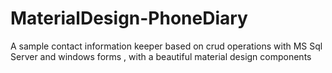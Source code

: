 # MaterialDesign-PhoneDiary
A sample contact information keeper based on crud operations with MS Sql Server and windows forms , with a beautiful material design components
